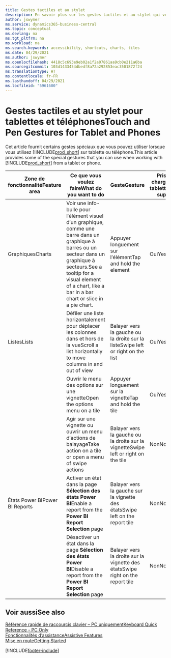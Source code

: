 ```yaml
---
title: Gestes tactiles et au stylet
description: En savoir plus sur les gestes tactiles et au stylet qui vous aident à travailler efficacement avec vos données sur tablettes et téléphones.
author: jswymer
ms.service: dynamics365-business-central
ms.topic: conceptual
ms.devlang: na
ms.tgt_pltfrm: na
ms.workload: na
ms.search.keywords: accessibility, shortcuts, charts, tiles
ms.date: 04/29/2021
ms.author: jswymer
ms.openlocfilehash: 4418c5c693e9eb02a1f2a07861aa9cb0e211a6ba
ms.sourcegitcommit: 103d1433454dbedf8a72a292853eac3501872f24
ms.translationtype: HT
ms.contentlocale: fr-FR
ms.lasthandoff: 04/29/2021
ms.locfileid: "5961600"
---
```

# <a name="touch-and-pen-gestures-for-tablet-and-phones"></a><span data-ttu-id="86b9f-103">Gestes tactiles et au stylet pour tablettes et téléphones</span><span class="sxs-lookup"><span data-stu-id="86b9f-103">Touch and Pen Gestures for Tablet and Phones</span></span> 

<span data-ttu-id="86b9f-104">Cet article fournit certains gestes spéciaux que vous pouvez utiliser lorsque vous utilisez [!INCLUDE[prod_short](includes/prod_short.md)] sur tablette ou téléphone.</span><span class="sxs-lookup"><span data-stu-id="86b9f-104">This article provides some of the special gestures that you can use when working with [!INCLUDE[prod_short](includes/prod_short.md)] from a tablet or phone.</span></span>

|<span data-ttu-id="86b9f-105">Zone de fonctionnalité</span><span class="sxs-lookup"><span data-stu-id="86b9f-105">Feature area</span></span>|<span data-ttu-id="86b9f-106">Ce que vous voulez faire</span><span class="sxs-lookup"><span data-stu-id="86b9f-106">What do you want to do</span></span>|<span data-ttu-id="86b9f-107">Geste</span><span class="sxs-lookup"><span data-stu-id="86b9f-107">Gesture</span></span>|<span data-ttu-id="86b9f-108">Prise en charge de la tablette</span><span class="sxs-lookup"><span data-stu-id="86b9f-108">Tablet support</span></span>|<span data-ttu-id="86b9f-109">Assistance téléphonique</span><span class="sxs-lookup"><span data-stu-id="86b9f-109">Phone support</span></span>|
|------------|----------------------|-------|--------------|-------------|
|<span data-ttu-id="86b9f-110">Graphiques</span><span class="sxs-lookup"><span data-stu-id="86b9f-110">Charts</span></span>|<span data-ttu-id="86b9f-111">Voir une info-bulle pour l′élément visuel d′un graphique, comme une barre dans un graphique à barres ou un secteur dans un graphique à secteurs.</span><span class="sxs-lookup"><span data-stu-id="86b9f-111">See a tooltip for a visual element of a chart, like a bar in a bar chart or slice in a pie chart.</span></span>|<span data-ttu-id="86b9f-112">Appuyer longuement sur l′élément</span><span class="sxs-lookup"><span data-stu-id="86b9f-112">Tap and hold the element</span></span>|<span data-ttu-id="86b9f-113">Oui</span><span class="sxs-lookup"><span data-stu-id="86b9f-113">Yes</span></span>|<span data-ttu-id="86b9f-114">Oui</span><span class="sxs-lookup"><span data-stu-id="86b9f-114">Yes</span></span>|
|<span data-ttu-id="86b9f-115">Listes</span><span class="sxs-lookup"><span data-stu-id="86b9f-115">Lists</span></span>|<span data-ttu-id="86b9f-116">Défiler une liste horizontalement pour déplacer les colonnes dans et hors de la vue</span><span class="sxs-lookup"><span data-stu-id="86b9f-116">Scroll a list horizontally to move columns in and out of view</span></span>|<span data-ttu-id="86b9f-117">Balayer vers la gauche ou la droite sur la liste</span><span class="sxs-lookup"><span data-stu-id="86b9f-117">Swipe left or right on the list</span></span>|<span data-ttu-id="86b9f-118">Oui</span><span class="sxs-lookup"><span data-stu-id="86b9f-118">Yes</span></span>|<span data-ttu-id="86b9f-119">Non</span><span class="sxs-lookup"><span data-stu-id="86b9f-119">No</span></span>|
||<span data-ttu-id="86b9f-120">Ouvrir le menu des options sur une vignette</span><span class="sxs-lookup"><span data-stu-id="86b9f-120">Open the options menu on a tile</span></span>|<span data-ttu-id="86b9f-121">Appuyer longuement sur la vignette</span><span class="sxs-lookup"><span data-stu-id="86b9f-121">Tap and hold the tile</span></span>|<span data-ttu-id="86b9f-122">Oui</span><span class="sxs-lookup"><span data-stu-id="86b9f-122">Yes</span></span>|<span data-ttu-id="86b9f-123">Oui</span><span class="sxs-lookup"><span data-stu-id="86b9f-123">Yes</span></span>|
||<span data-ttu-id="86b9f-124">Agir sur une vignette ou ouvrir un menu d′actions de balayage</span><span class="sxs-lookup"><span data-stu-id="86b9f-124">Take action on a tile or open a menu of swipe actions</span></span> |<span data-ttu-id="86b9f-125">Balayer vers la gauche ou la droite sur la vignette</span><span class="sxs-lookup"><span data-stu-id="86b9f-125">Swipe left or right on the tile</span></span>|<span data-ttu-id="86b9f-126">Non</span><span class="sxs-lookup"><span data-stu-id="86b9f-126">No</span></span>|<span data-ttu-id="86b9f-127">Oui</span><span class="sxs-lookup"><span data-stu-id="86b9f-127">Yes</span></span>|
|<span data-ttu-id="86b9f-128">États Power BI</span><span class="sxs-lookup"><span data-stu-id="86b9f-128">Power BI Reports</span></span>|<span data-ttu-id="86b9f-129">Activer un état dans la page **Sélection des états Power BI**</span><span class="sxs-lookup"><span data-stu-id="86b9f-129">Enable a report from the **Power BI Report Selection** page</span></span> |<span data-ttu-id="86b9f-130">Balayer vers la gauche sur la vignette des états</span><span class="sxs-lookup"><span data-stu-id="86b9f-130">Swipe left on the report tile</span></span>|<span data-ttu-id="86b9f-131">Non</span><span class="sxs-lookup"><span data-stu-id="86b9f-131">No</span></span>|<span data-ttu-id="86b9f-132">Oui</span><span class="sxs-lookup"><span data-stu-id="86b9f-132">Yes</span></span>|
||<span data-ttu-id="86b9f-133">Désactiver un état dans la page **Sélection des états Power BI**</span><span class="sxs-lookup"><span data-stu-id="86b9f-133">Disable a report from the **Power BI Report Selection** page</span></span> |<span data-ttu-id="86b9f-134">Balayer vers la droite sur la vignette des états</span><span class="sxs-lookup"><span data-stu-id="86b9f-134">Swipe right on the report tile</span></span>|<span data-ttu-id="86b9f-135">Non</span><span class="sxs-lookup"><span data-stu-id="86b9f-135">No</span></span>|<span data-ttu-id="86b9f-136">Oui</span><span class="sxs-lookup"><span data-stu-id="86b9f-136">Yes</span></span>|

<!-- ## Charts

Business Central built-in charts display useful information about business data and KPIs. You can get additional information about the data by using the tooltips that are available on top of the data. To access a tooltip, tap and hold or hover over the data.

-->

## <a name="see-also"></a><span data-ttu-id="86b9f-137">Voir aussi</span><span class="sxs-lookup"><span data-stu-id="86b9f-137">See also</span></span>

[<span data-ttu-id="86b9f-138">Référence rapide de raccourcis clavier – PC uniquement</span><span class="sxs-lookup"><span data-stu-id="86b9f-138">Keyboard Quick Reference - PC Only</span></span>](keyboard-shortcuts-cheatsheet.md)  
[<span data-ttu-id="86b9f-139">Fonctionnalités d’assistance</span><span class="sxs-lookup"><span data-stu-id="86b9f-139">Assistive Features</span></span>](ui-accessibility.md)  
[<span data-ttu-id="86b9f-140">Mise en route</span><span class="sxs-lookup"><span data-stu-id="86b9f-140">Getting Started</span></span>](product-get-started.md)  

[!INCLUDE[footer-include](includes/footer-banner.md)]